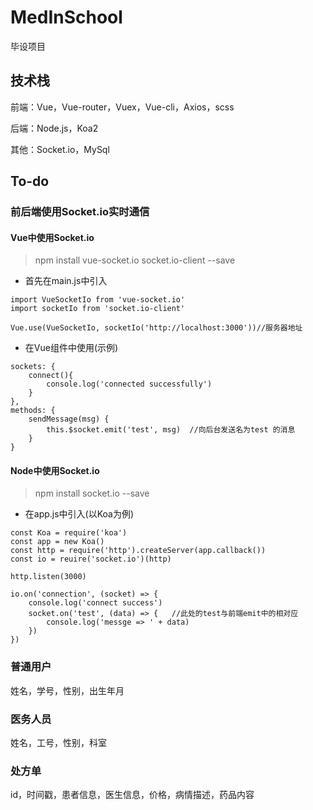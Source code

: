 # MedInSchool
毕设项目

## 技术栈

前端：Vue，Vue-router，Vuex，Vue-cli，Axios，scss

后端：Node.js，Koa2

其他：Socket.io，MySql

## To-do

### 前后端使用Socket.io实时通信

#### Vue中使用Socket.io

>npm install vue-socket.io socket.io-client --save

- 首先在main.js中引入
```$xslt
import VueSocketIo from 'vue-socket.io'
import socketIo from 'socket.io-client'

Vue.use(VueSocketIo, socketIo('http://localhost:3000'))//服务器地址
```
- 在Vue组件中使用(示例)
```$xslt
sockets: {
    connect(){
        console.log('connected successfully')
    }
},
methods: {
    sendMessage(msg) {
        this.$socket.emit('test', msg)  //向后台发送名为test 的消息
    }
}
```
#### Node中使用Socket.io

> npm install socket.io --save

- 在app.js中引入(以Koa为例)
```$xslt
const Koa = require('koa')
const app = new Koa()
const http = require('http').createServer(app.callback())
const io = reuire('socket.io')(http)

http.listen(3000)

io.on('connection', (socket) => {
    console.log('connect success')
    socket.on('test', (data) => {   //此处的test与前端emit中的相对应
        console.log('messge => ' + data)
    })
})
```
### 普通用户

姓名，学号，性别，出生年月

### 医务人员

姓名，工号，性别，科室

### 处方单

id，时间戳，患者信息，医生信息，价格，病情描述，药品内容

